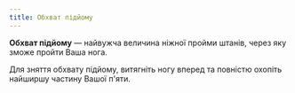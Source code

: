 ```yaml
---
title: Обхват підйому
---
```


**Обхват підйому** — найвужча величина ніжної пройми штанів, через яку зможе пройти Ваша нога.

Для зняття обхвату підйому, витягніть ногу вперед та повністю охопіть найширшу частину Вашої п'яти.
